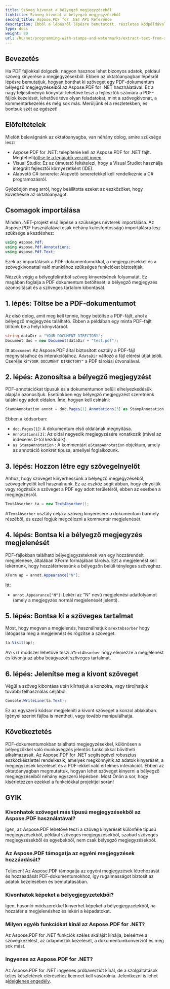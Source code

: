 ```yaml
---
title: Szöveg kivonat a bélyegző megjegyzéséből
linktitle: Szöveg kivonat a bélyegző megjegyzéséből
second_title: Aspose.PDF for .NET API Reference
description: Ebből a lépésről lépésre bemutatott, részletes kódpéldával kiegészített oktatóanyagból megtudhatja, hogyan bonthat ki szöveget egy PDF-formátumú bélyegjegyzetből az Aspose.PDF for .NET használatával.
type: docs
weight: 80
url: /hu/net/programming-with-stamps-and-watermarks/extract-text-from-stamp-annotation/
---
```

## Bevezetés

Ha PDF fájlokkal dolgozik, nagyon hasznos lehet bizonyos adatok, például szöveg kinyerése a megjegyzésekből. Ebben az oktatóanyagban lépésről lépésre bemutatjuk, hogyan bonthat ki szöveget egy PDF-dokumentum bélyegző megjegyzéseiből az Aspose.PDF for .NET használatával. Ez a nagy teljesítményű könyvtár lehetővé teszi a fejlesztők számára a PDF-fájlok kezelését, lehetővé téve olyan feladatokat, mint a szövegkivonat, a kommentárkezelés és még sok más. Merüljünk el a részletekben, és bontsuk szét az egészet!

## Előfeltételek

Mielőtt belevágnánk az oktatóanyagba, van néhány dolog, amire szüksége lesz:

-  Aspose.PDF for .NET: telepítenie kell az Aspose.PDF for .NET fájlt. Megteheti[töltse le a legújabb verziót innen](https://releases.aspose.com/pdf/net/).
- Visual Studio: Ez az útmutató feltételezi, hogy a Visual Studiot használja integrált fejlesztői környezetként (IDE).
- Alapvető C# ismerete: Alapvető ismeretekkel kell rendelkeznie a C# programozásról.

Győződjön meg arról, hogy beállította ezeket az eszközöket, hogy követhesse az oktatóanyagot.

## Csomagok importálása

Minden .NET-projekt első lépése a szükséges névterek importálása. Az Aspose.PDF használatával csak néhány kulcsfontosságú importálásra lesz szüksége a kezdéshez:

```csharp
using Aspose.Pdf;
using Aspose.Pdf.Annotations;
using Aspose.Pdf.Text;
```

Ezek az importálások a PDF-dokumentumokkal, a megjegyzésekkel és a szövegkivonattal való munkához szükséges funkciókat biztosítják.

Nézzük végig a bélyegfeliratból szöveg kinyerésének folyamatát. Ez magában foglalja a PDF dokumentum betöltését, a bélyegző megjegyzés azonosítását és a szöveges tartalom kibontását.

## 1. lépés: Töltse be a PDF-dokumentumot

Az első dolog, amit meg kell tennie, hogy betöltse a PDF-fájlt, ahol a bélyegző megjegyzés található. Ebben a példában egy minta PDF-fájlt töltünk be a helyi könyvtárból.

```csharp
string dataDir = "YOUR DOCUMENT DIRECTORY";
Document doc = new Document(dataDir + "test.pdf");
```

 Itt a`Document` Az Aspose.PDF által biztosított osztály a PDF-fájl megnyitásához és interakciójához. A`dataDir` változó a fájl elérési útját jelöli. Cserélje ki`"YOUR DOCUMENT DIRECTORY"` a PDF tárolási útvonalával.

## 2. lépés: Azonosítsa a bélyegző megjegyzést

PDF-annotációkat típusuk és a dokumentumon belüli elhelyezkedésük alapján azonosítjuk. Esetünkben egy bélyegző megjegyzést szeretnénk találni egy adott oldalon. Íme, hogyan kell csinálni:

```csharp
StampAnnotation annot = doc.Pages[1].Annotations[3] as StampAnnotation;
```

Ebben a kódsorban:
- `doc.Pages[1]`: A dokumentum első oldalának megnyitása.
- `Annotations[3]`: Az oldal negyedik megjegyzésére vonatkozik (mivel az indexelés 0-tól kezdődik).
- `as StampAnnotation` : A kommentárt a`StampAnnotation` objektum, amely az annotáció konkrét típusa, amellyel foglalkozunk.

## 3. lépés: Hozzon létre egy szövegelnyelőt

Ahhoz, hogy szöveget kinyerhessünk a bélyegző megjegyzéséből, szövegelnyelőt kell használnunk. Ez az eszköz segít abban, hogy elnyeljük vagy rögzítsük a szöveget a PDF egy adott területéről, ebben az esetben a megjegyzésről.

```csharp
TextAbsorber ta = new TextAbsorber();
```

 A`TextAbsorber` osztály célja a szöveg kinyerésére a dokumentum bármely részéből, és ezzel fogjuk megcélozni a kommentár megjelenését.

## 4. lépés: Bontsa ki a bélyegző megjegyzés megjelenését

PDF-fájlokban található bélyegjegyzeteknek van egy hozzárendelt megjelenése, általában XForm formájában tárolva. Ezt a megjelenést kell lekérnünk, hogy hozzáférhessünk a bélyegzőn belüli tényleges szöveghez.

```csharp
XForm ap = annot.Appearance["N"];
```

Itt:
- `annot.Appearance["N"]`: Lekéri az "N" nevű megjelenési adatfolyamot (amely a megjegyzés normál megjelenését jelenti).

## 5. lépés: Bontsa ki a szöveges tartalmat

 Most, hogy megvan a megjelenés, használhatjuk a`TextAbsorber` hogy látogassa meg a megjelenést és rögzítse a szöveget.

```csharp
ta.Visit(ap);
```

 A`Visit` módszer lehetővé teszi a`TextAbsorber` hogy elemezze a megjelenést és kivonja az abba beágyazott szöveges tartalmat.

## 6. lépés: Jelenítse meg a kivont szöveget

Végül a szöveg kibontása után kiírhatjuk a konzolra, vagy tárolhatjuk további felhasználás céljából.

```csharp
Console.WriteLine(ta.Text);
```

Ez az egyszerű kódsor megjeleníti a kivont szöveget a konzol ablakában. Igényei szerint fájlba is mentheti, vagy tovább manipulálhatja.

## Következtetés

PDF-dokumentumokban található megjegyzésekkel, különösen a bélyegzőkkel való munkavégzés jelentős funkciókkal bővítheti alkalmazásait. Az Aspose.PDF for .NET segítségével robusztus eszközkészlettel rendelkezik, amelyek megkönnyítik az adatok kinyerését, a megjegyzések kezelését és a PDF-ekkel való értelmes interakciót. Ebben az oktatóanyagban megmutattuk, hogyan lehet szöveget kinyerni a bélyegző megjegyzéseiből néhány egyszerű lépésben. Most Önön a sor, hogy kísérletezzen ezekkel a funkciókkal projektjei során!

## GYIK

### Kivonhatok szöveget más típusú megjegyzésekből az Aspose.PDF használatával?  
Igen, az Aspose.PDF lehetővé teszi a szöveg kinyerését különféle típusú megjegyzésekből, például szöveges megjegyzésekből, szabad szöveges megjegyzésekből és egyebekből, nem csak bélyegző megjegyzésekből.

### Az Aspose.PDF támogatja az egyéni megjegyzések hozzáadását?  
Teljesen! Az Aspose.PDF támogatja az egyéni megjegyzések létrehozását és hozzáadását PDF-dokumentumokhoz, így rugalmasságot biztosít az adatok kezelésében és bemutatásában.

### Kivonhatok képeket a bélyegjegyzetekből?  
Igen, hasonló módszerekkel kinyerhet képeket a bélyegjegyzetekből, ha hozzáfér a megjelenéshez és lekéri a képadatokat.

### Milyen egyéb funkciókat kínál az Aspose.PDF for .NET?  
Az Aspose.PDF for .NET funkciók széles skáláját kínálja, beleértve a szövegkezelést, az űrlapmezők kezelését, a dokumentumkonverziót és még sok mást.

### Ingyenes az Aspose.PDF for .NET?  
 Az Aspose.PDF for .NET ingyenes próbaverziót kínál, de a szolgáltatások teljes készletének eléréséhez licencet kell vásárolnia. Jelentkezni is lehet a[ideiglenes engedély](https://purchase.aspose.com/temporary-license/).